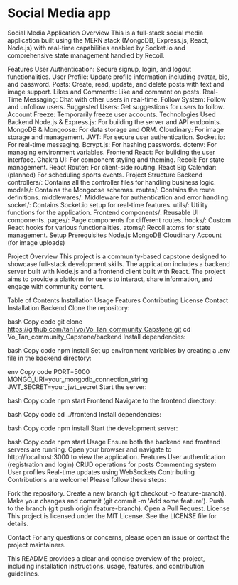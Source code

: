 # Social Media app

Social Media Application
Overview
This is a full-stack social media application built using the MERN stack (MongoDB, Express.js, React, Node.js) with real-time capabilities enabled by Socket.io and comprehensive state management handled by Recoil.

Features
User Authentication: Secure signup, login, and logout functionalities.
User Profile: Update profile information including avatar, bio, and password.
Posts: Create, read, update, and delete posts with text and image support.
Likes and Comments: Like and comment on posts.
Real-Time Messaging: Chat with other users in real-time.
Follow System: Follow and unfollow users.
Suggested Users: Get suggestions for users to follow.
Account Freeze: Temporarily freeze user accounts.
Technologies Used
Backend
Node.js & Express.js: For building the server and API endpoints.
MongoDB & Mongoose: For data storage and ORM.
Cloudinary: For image storage and management.
JWT: For secure user authentication.
Socket.io: For real-time messaging.
Bcrypt.js: For hashing passwords.
dotenv: For managing environment variables.
Frontend
React: For building the user interface.
Chakra UI: For component styling and theming.
Recoil: For state management.
React Router: For client-side routing.
React Big Calendar: (planned) For scheduling sports events.
Project Structure
Backend
controllers/: Contains all the controller files for handling business logic.
models/: Contains the Mongoose schemas.
routes/: Contains the route definitions.
middlewares/: Middleware for authentication and error handling.
socket/: Contains Socket.io setup for real-time features.
utils/: Utility functions for the application.
Frontend
components/: Reusable UI components.
pages/: Page components for different routes.
hooks/: Custom React hooks for various functionalities.
atoms/: Recoil atoms for state management.
Setup
Prerequisites
Node.js
MongoDB
Cloudinary Account (for image uploads)

Project Overview
This project is a community-based capstone designed to showcase full-stack development skills. The application includes a backend server built with Node.js and a frontend client built with React. The project aims to provide a platform for users to interact, share information, and engage with community content.

Table of Contents
Installation
Usage
Features
Contributing
License
Contact
Installation
Backend
Clone the repository:

bash
Copy code
git clone https://github.com/tanTvo/Vo_Tan_community_Capstone.git
cd Vo_Tan_community_Capstone/backend
Install dependencies:

bash
Copy code
npm install
Set up environment variables by creating a .env file in the backend directory:

env
Copy code
PORT=5000
MONGO_URI=your_mongodb_connection_string
JWT_SECRET=your_jwt_secret
Start the server:

bash
Copy code
npm start
Frontend
Navigate to the frontend directory:

bash
Copy code
cd ../frontend
Install dependencies:

bash
Copy code
npm install
Start the development server:

bash
Copy code
npm start
Usage
Ensure both the backend and frontend servers are running.
Open your browser and navigate to http://localhost:3000 to view the application.
Features
User authentication (registration and login)
CRUD operations for posts
Commenting system
User profiles
Real-time updates using WebSockets
Contributing
Contributions are welcome! Please follow these steps:

Fork the repository.
Create a new branch (git checkout -b feature-branch).
Make your changes and commit (git commit -m 'Add some feature').
Push to the branch (git push origin feature-branch).
Open a Pull Request.
License
This project is licensed under the MIT License. See the LICENSE file for details.

Contact
For any questions or concerns, please open an issue or contact the project maintainers.

This README provides a clear and concise overview of the project, including installation instructions, usage, features, and contribution guidelines.